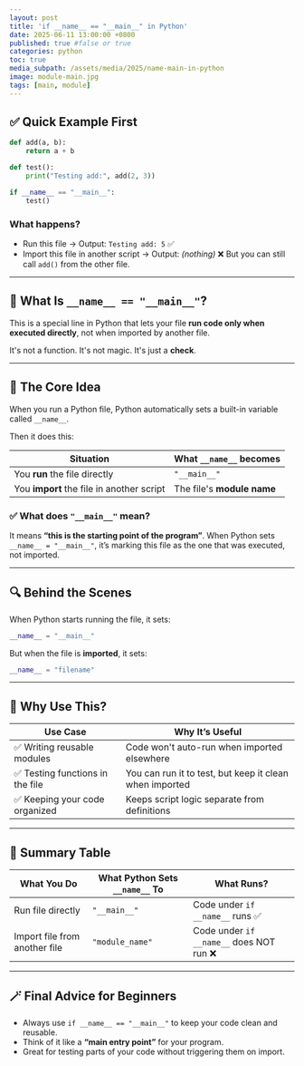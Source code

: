 ```yaml
---
layout: post
title: 'if __name__ == "__main__" in Python'
date: 2025-06-11 13:00:00 +0800
published: true #false or true
categories: python
toc: true
media_subpath: /assets/media/2025/name-main-in-python
image: module-main.jpg
tags: [main, module]
---
```




## ✅ Quick Example First

```python
def add(a, b):
    return a + b

def test():
    print("Testing add:", add(2, 3))

if __name__ == "__main__":
    test()
```

### What happens?

* Run this file → Output: `Testing add: 5` ✅
* Import this file in another script → Output: *(nothing)* ❌
  But you can still call `add()` from the other file.

---

## 🤔 What Is `__name__ == "__main__"`?

This is a special line in Python that lets your file **run code only when executed directly**, not when imported by another file.

It's not a function. It's not magic. It's just a **check**.

---

## 🔄 The Core Idea

When you run a Python file, Python automatically sets a built-in variable called `__name__`.

Then it does this:

| Situation                                 | What `__name__` becomes    |
| ----------------------------------------- | -------------------------- |
| You **run** the file directly             | `"__main__"`               |
| You **import** the file in another script | The file's **module name** |

### ✅ What does `"__main__"` mean?

It means **“this is the starting point of the program”**.
When Python sets `__name__ = "__main__"`, it’s marking this file as the one that was executed, not imported.

---

## 🔍 Behind the Scenes

When Python starts running the file, it sets:

```python
__name__ = "__main__"
```

But when the file is **imported**, it sets:

```python
__name__ = "filename"
```

---

## 🧱 Why Use This?

| Use Case                        | Why It’s Useful                                         |
| ------------------------------- | ------------------------------------------------------- |
| ✅ Writing reusable modules      | Code won't auto-run when imported elsewhere             |
| ✅ Testing functions in the file | You can run it to test, but keep it clean when imported |
| ✅ Keeping your code organized   | Keeps script logic separate from definitions            |

---

## 🧠 Summary Table

| What You Do                   | What Python Sets `__name__` To | What Runs?                              |
| ----------------------------- | ------------------------------ | --------------------------------------- |
| Run file directly             | `"__main__"`                   | Code under `if __name__` runs ✅         |
| Import file from another file | `"module_name"`                | Code under `if __name__` does NOT run ❌ |

---

## 🪄 Final Advice for Beginners

* Always use `if __name__ == "__main__"` to keep your code clean and reusable.
* Think of it like a **“main entry point”** for your program.
* Great for testing parts of your code without triggering them on import.
